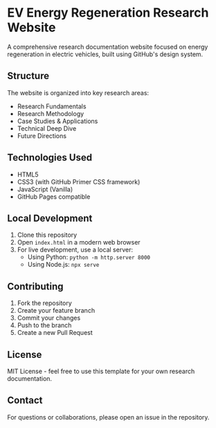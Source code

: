 # EV Energy Regeneration Research Website

A comprehensive research documentation website focused on energy regeneration in electric vehicles, built using GitHub's design system.

## Structure

The website is organized into key research areas:

- Research Fundamentals
- Research Methodology
- Case Studies & Applications
- Technical Deep Dive
- Future Directions

## Technologies Used

- HTML5
- CSS3 (with GitHub Primer CSS framework)
- JavaScript (Vanilla)
- GitHub Pages compatible

## Local Development

1. Clone this repository
2. Open `index.html` in a modern web browser
3. For live development, use a local server:
   - Using Python: `python -m http.server 8000`
   - Using Node.js: `npx serve`

## Contributing

1. Fork the repository
2. Create your feature branch
3. Commit your changes
4. Push to the branch
5. Create a new Pull Request

## License

MIT License - feel free to use this template for your own research documentation.

## Contact

For questions or collaborations, please open an issue in the repository.